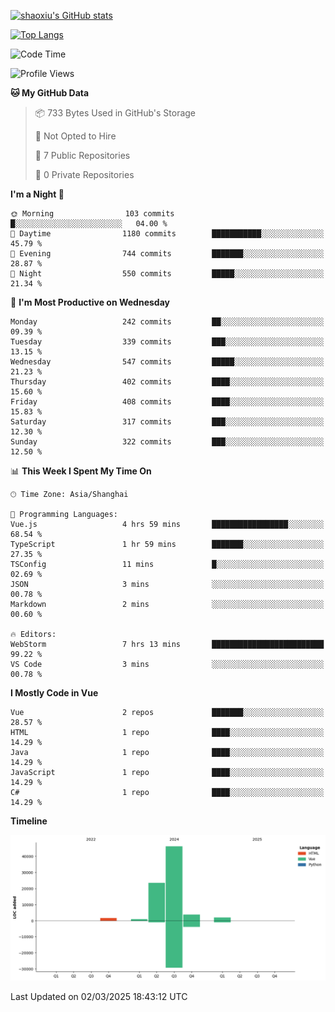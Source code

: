 [![shaoxiu's GitHub stats](https://github-readme-stats.vercel.app/api?username=shaoxiu&count_private=true&show_icons=true)](https://github.com/anuraghazra/github-readme-stats)

[![Top Langs](https://github-readme-stats.vercel.app/api/top-langs/?username=shaoxiu&layout=compact)](https://github.com/anuraghazra/github-readme-stats)


<!--START_SECTION:waka-->
![Code Time](http://img.shields.io/badge/Code%20Time-127%20hrs%2035%20mins-blue)

![Profile Views](http://img.shields.io/badge/Profile%20Views-0-blue)

**🐱 My GitHub Data** 

> 📦 733 Bytes Used in GitHub's Storage 
 > 
> 🚫 Not Opted to Hire
 > 
> 📜 7 Public Repositories 
 > 
> 🔑 0 Private Repositories 
 > 
**I'm a Night 🦉** 

```text
🌞 Morning                103 commits         █░░░░░░░░░░░░░░░░░░░░░░░░   04.00 % 
🌆 Daytime                1180 commits        ███████████░░░░░░░░░░░░░░   45.79 % 
🌃 Evening                744 commits         ███████░░░░░░░░░░░░░░░░░░   28.87 % 
🌙 Night                  550 commits         █████░░░░░░░░░░░░░░░░░░░░   21.34 % 
```
📅 **I'm Most Productive on Wednesday** 

```text
Monday                   242 commits         ██░░░░░░░░░░░░░░░░░░░░░░░   09.39 % 
Tuesday                  339 commits         ███░░░░░░░░░░░░░░░░░░░░░░   13.15 % 
Wednesday                547 commits         █████░░░░░░░░░░░░░░░░░░░░   21.23 % 
Thursday                 402 commits         ████░░░░░░░░░░░░░░░░░░░░░   15.60 % 
Friday                   408 commits         ████░░░░░░░░░░░░░░░░░░░░░   15.83 % 
Saturday                 317 commits         ███░░░░░░░░░░░░░░░░░░░░░░   12.30 % 
Sunday                   322 commits         ███░░░░░░░░░░░░░░░░░░░░░░   12.50 % 
```


📊 **This Week I Spent My Time On** 

```text
🕑︎ Time Zone: Asia/Shanghai

💬 Programming Languages: 
Vue.js                   4 hrs 59 mins       █████████████████░░░░░░░░   68.54 % 
TypeScript               1 hr 59 mins        ███████░░░░░░░░░░░░░░░░░░   27.35 % 
TSConfig                 11 mins             █░░░░░░░░░░░░░░░░░░░░░░░░   02.69 % 
JSON                     3 mins              ░░░░░░░░░░░░░░░░░░░░░░░░░   00.78 % 
Markdown                 2 mins              ░░░░░░░░░░░░░░░░░░░░░░░░░   00.60 % 

🔥 Editors: 
WebStorm                 7 hrs 13 mins       █████████████████████████   99.22 % 
VS Code                  3 mins              ░░░░░░░░░░░░░░░░░░░░░░░░░   00.78 % 
```

**I Mostly Code in Vue** 

```text
Vue                      2 repos             ███████░░░░░░░░░░░░░░░░░░   28.57 % 
HTML                     1 repo              ████░░░░░░░░░░░░░░░░░░░░░   14.29 % 
Java                     1 repo              ████░░░░░░░░░░░░░░░░░░░░░   14.29 % 
JavaScript               1 repo              ████░░░░░░░░░░░░░░░░░░░░░   14.29 % 
C#                       1 repo              ████░░░░░░░░░░░░░░░░░░░░░   14.29 % 
```



**Timeline**

![Lines of Code chart](https://raw.githubusercontent.com/shaoxiu/shaoxiu/main/assets/bar_graph.png)


 Last Updated on 02/03/2025 18:43:12 UTC
<!--END_SECTION:waka-->
